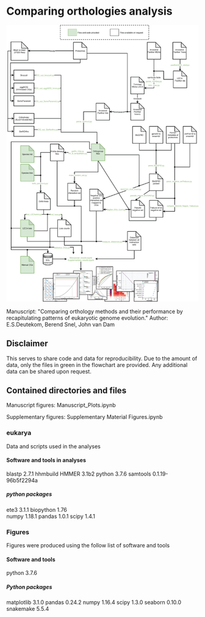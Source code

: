 # Comparing orthologies analysis

<p align="center"><img src="WorkflowCode.png" width="1000" /></p>


Manuscript: "Comparing orthology methods and their performance by recapitulating patterns of eukaryotic genome evolution."
Author: E.S.Deutekom, Berend Snel, John van Dam

## Disclaimer
This serves to share code and data for reproducibility.
Due to the amount of data, only the files in green in the flowchart are provided. 
Any additional data can be shared upon request.

## Contained directories and files

Manuscript figures: Manuscript_Plots.ipynb

Supplementary figures: Supplementary Material Figures.ipynb

### eukarya
Data and scripts used in the analyses

#### Software and tools in analyses
blastp			2.7.1
hhmbuild 		HMMER 3.1b2
python			3.7.6
samtools 		0.1.19-96b5f2294a

##### python packages
ete3			3.1.1
biopython		1.76   
numpy			1.18.1
pandas			1.0.1
scipy			1.4.1


### Figures
Figures were produced using the follow list of software and tools

#### Software and tools
python			3.7.6

##### Python packages
matplotlib 		3.1.0
pandas			0.24.2
numpy			1.16.4
scipy			1.3.0
seaborn			0.10.0
snakemake		5.5.4
